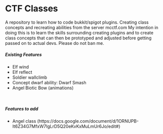 <h1>CTF Classes</h1>
A repository to learn how to code bukkit/spigot plugins. Creating class concepts and recreating abilities from the server mcctf.com
My intention in doing this is to learn the skills surrounding creating plugins and to create class concepts that can then be prototyped and adjusted before getting passed on to actual devs. Please do not ban me.
<br>
<h5>Existing Features</h5>
<ul>
  <li>Elf wind</li>
  <li>Elf reflect</li>
  <li>Soldier wallclimb</li>
  <li>Concept dwarf ability: Dwarf Smash</li>
  <li>Angel Biotic Bow (animations)</li>
</ul>
<br>
<h5>Features to add</h5>
<ul>
  <li>Angel class (https://docs.google.com/document/d/1ORNUPB-lt6Z34G7MfxW7IgLrD5Q20eKvKxMuLmUr6Jo/edit#)</li>
</ul>
